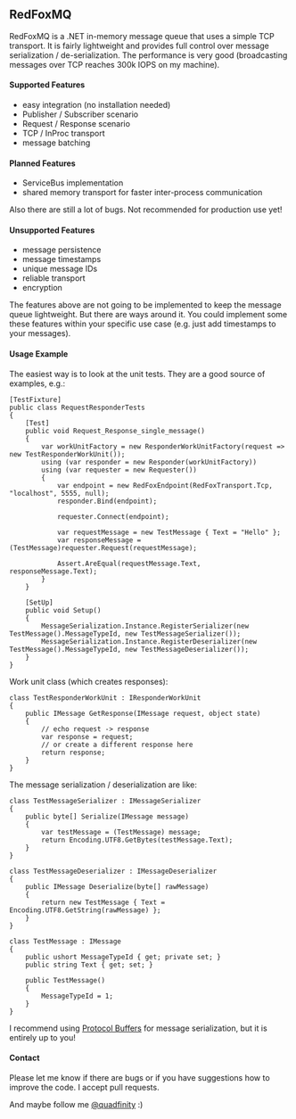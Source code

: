 ## RedFoxMQ

RedFoxMQ is a .NET in-memory message queue that uses a simple TCP transport. It is fairly lightweight
and provides full control over message serialization / de-serialization. The performance is very
good (broadcasting messages over TCP reaches 300k IOPS on my machine).

#### Supported Features

- easy integration (no installation needed)
- Publisher / Subscriber scenario
- Request / Response scenario
- TCP / InProc transport
- message batching

#### Planned Features

- ServiceBus implementation
- shared memory transport for faster inter-process communication

Also there are still a lot of bugs. Not recommended for production use yet!

#### Unsupported Features

- message persistence
- message timestamps
- unique message IDs
- reliable transport
- encryption

The features above are not going to be implemented to keep the message queue 
lightweight. But there are ways around it. You could implement some these features 
within your specific use case (e.g. just add timestamps to your messages).

#### Usage Example

The easiest way is to look at the unit tests. They are a good source of examples, e.g.:

    [TestFixture]
    public class RequestResponderTests
    {
        [Test]
        public void Request_Response_single_message()
        {
            var workUnitFactory = new ResponderWorkUnitFactory(request => new TestResponderWorkUnit());
            using (var responder = new Responder(workUnitFactory))
            using (var requester = new Requester())
            {
                var endpoint = new RedFoxEndpoint(RedFoxTransport.Tcp, "localhost", 5555, null);
                responder.Bind(endpoint);

                requester.Connect(endpoint);

                var requestMessage = new TestMessage { Text = "Hello" };
                var responseMessage = (TestMessage)requester.Request(requestMessage);

                Assert.AreEqual(requestMessage.Text, responseMessage.Text);
            }
        }

        [SetUp]
        public void Setup()
        {
            MessageSerialization.Instance.RegisterSerializer(new TestMessage().MessageTypeId, new TestMessageSerializer());
            MessageSerialization.Instance.RegisterDeserializer(new TestMessage().MessageTypeId, new TestMessageDeserializer());
        }
    }
    
Work unit class (which creates responses):

    class TestResponderWorkUnit : IResponderWorkUnit
    {
        public IMessage GetResponse(IMessage request, object state)
        {
            // echo request -> response
            var response = request; 
            // or create a different response here
            return response;
        }
    }

The message serialization / deserialization are like:

    class TestMessageSerializer : IMessageSerializer
    {
        public byte[] Serialize(IMessage message)
        {
            var testMessage = (TestMessage) message;
            return Encoding.UTF8.GetBytes(testMessage.Text);
        }
    }

    class TestMessageDeserializer : IMessageDeserializer
    {
        public IMessage Deserialize(byte[] rawMessage)
        {
            return new TestMessage { Text = Encoding.UTF8.GetString(rawMessage) };
        }
    }

    class TestMessage : IMessage
    {
        public ushort MessageTypeId { get; private set; }
        public string Text { get; set; }

        public TestMessage()
        {
            MessageTypeId = 1;
        }
    }    

I recommend using [Protocol Buffers](https://code.google.com/p/protobuf-net/)
for message serialization, but it is entirely up to you!

#### Contact

Please let me know if there are bugs or if you have suggestions how to improve the code.
I accept pull requests.

And maybe follow me [@quadfinity](https://twitter.com/quadfinity) :)
